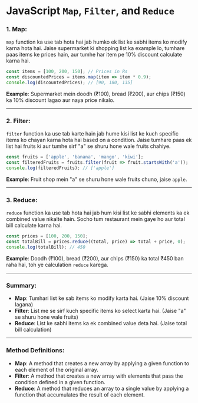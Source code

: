 # JavaScript `Map`, `Filter`, and `Reduce`

### 1. **Map**:
`map` function ka use tab hota hai jab humko ek list ke sabhi items ko modify karna hota hai. Jaise supermarket ki shopping list ka example lo, tumhare paas items ke prices hain, aur tumhe har item pe 10% discount calculate karna hai.

```js
const items = [100, 200, 150]; // Prices in Rs
const discountedPrices = items.map(item => item * 0.9);
console.log(discountedPrices); // [90, 180, 135]
```

**Example**: 
Supermarket mein doodh (₹100), bread (₹200), aur chips (₹150) ka 10% discount lagao aur naya price nikalo.

---

### 2. **Filter**:
`filter` function ka use tab karte hain jab hume kisi list ke kuch specific items ko chayan karna hota hai based on a condition. Jaise tumhare paas ek list hai fruits ki aur tumhe sirf "a" se shuru hone wale fruits chahiye.

```js
const fruits = ['apple', 'banana', 'mango', 'kiwi'];
const filteredFruits = fruits.filter(fruit => fruit.startsWith('a'));
console.log(filteredFruits); // ['apple']
```

**Example**: 
Fruit shop mein "a" se shuru hone wale fruits chuno, jaise `apple`.

---

### 3. **Reduce**:
`reduce` function ka use tab hota hai jab hum kisi list ke sabhi elements ka ek combined value nikalte hain. Socho tum restaurant mein gaye ho aur total bill calculate karna hai.

```js
const prices = [100, 200, 150];
const totalBill = prices.reduce((total, price) => total + price, 0);
console.log(totalBill); // 450
```

**Example**: 
Doodh (₹100), bread (₹200), aur chips (₹150) ka total ₹450 ban raha hai, toh ye calculation `reduce` karega.

---

### Summary:

- **Map**: Tumhari list ke sab items ko modify karta hai. (Jaise 10% discount lagana)
- **Filter**: List me se sirf kuch specific items ko select karta hai. (Jaise "a" se shuru hone wale fruits)
- **Reduce**: List ke sabhi items ka ek combined value deta hai. (Jaise total bill calculation)

---

### Method Definitions:
- **Map**: A method that creates a new array by applying a given function to each element of the original array.
- **Filter**: A method that creates a new array with elements that pass the condition defined in a given function.
- **Reduce**: A method that reduces an array to a single value by applying a function that accumulates the result of each element.
